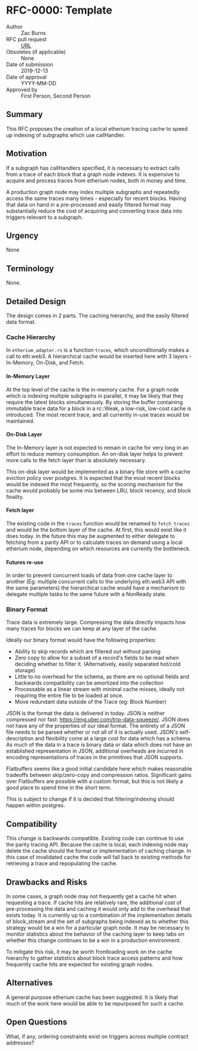 # RFC-0000: Template

<dl>
  <dt>Author</dt>
  <dd>Zac Burns</dd>

  <dt>RFC pull request</dt>
  <dd><a href="URL">URL</a></dd>

  <dt>Obsoletes (if applicable)</dt>
  <dd>None</dd>

  <dt>Date of submission</dt>
  <dd>2019-12-13</dd>

  <dt>Date of approval</dt>
  <dd>YYYY-MM-DD</dd>

  <dt>Approved by</dt>
  <dd>First Person, Second Person</dd>
</dl>

## Summary

This RFC proposes the creation of a local etherium tracing cache to speed up indexing of subgraphs which use callHandler.

## Motivation

If a subgraph has callHandlers specified, it is necessary to extract calls from a trace of each block that a graph node indexes. It is expensive to acquire and process traces from etherium nodes, both in money and time.

A production graph node may index multiple subgraphs and repeatedly access the same traces many times - especially for recent blocks. Having that data on hand in a pre-processed and easily filtered format may substantially reduce the cost of acquiring and converting trace data into triggers relevant to a subgraph.

## Urgency

None

## Terminology

None.

## Detailed Design

The design comes in 2 parts. The caching hierarchy, and the easily filtered data format.

### Cache Hierarchy
In `etherium_adapter.rs` is a function `traces`, which unconditionally makes a call to eth.web3. A hierarchical cache would be inserted here with 3 layers - In-Memory, On-Disk, and Fetch.

#### In-Memory Layer
At the top level of the cache is the in-memory cache. For a graph node which is indexing multiple subgraphs in parallel, it may be likely that they require the latest blocks simultaneously. By storing the buffer containing immutable trace data for a block in a rc::Weak, a low-risk, low-cost cache is introduced. The most recent trace, and all currently in-use traces would be maintained.

#### On-Disk Layer
The In-Memory layer is not expected to remain in cache for very long in an effort to reduce memory consumption. An on-disk layer helps to prevent more calls to the fetch layer than is absolutely necessary.

This on-disk layer would be implemented as a binary file store with a cache eviction policy over postgres. It is expected that the most recent blocks would be indexed the most frequently, so the scoring mechanism for the cache would probably be some mix between LRU, block recency, and block finality.

#### Fetch layer
The existing code in the `traces` function would be renamed to `fetch_traces` and would be the bottom layer of the cache. At first, this would exist like it does today. In the future this may be augmented to either delegate to fetching from a parity API or to calculate traces on demand using a local etherium node, depending on which resources are currently the bottleneck.

#### Futures re-use
In order to prevent concurrent loads of data from one cache layer to another (Eg: multiple concurrent calls to the underlying eth.web3 API with the same parameters) the hierarchical cache would have a mechanism to delegate multiple tasks to the same future with a NonReady state.

### Binary Format

Trace data is extremely large. Compressing the data directly impacts how many traces for blocks we can keep at any layer of the cache.

Ideally our binary format would have the following properties:
* Ability to skip records which are filtered out without parsing
* Zero copy to allow for a subset of a record's fields to be read when deciding whether to filter it. (Alternatively, easily separated hot/cold storage)
* Little to no overhead for the schema, as there are no optional fields and backwards compatibility can be amortized into the collection
* Processable as a linear stream with minimal cache misses, ideally not requiring the entire file to be loaded at once.
* Move redundant data outside of the Trace (eg: Block Number)

JSON is the format the data is delivered in today. JSON is neither compressed nor fast: https://eng.uber.com/trip-data-squeeze/. JSON does not have any of the properties of our ideal format. The entirety of a JSON file needs to be parsed whether or not all of it is actually used. JSON's self-description and flexibility come at a large cost for data which has a schema. As much of the data in a trace is binary data or data which does not have an established representation in JSON, additional overheads are incurred in encoding representations of traces in the primitives that JSON supports.

Flatbuffers seems like a good initial candidate here which makes reasonable tradeoffs between skip/zero-copy and compression ratios. Significant gains over Flatbuffers are possible with a custom format, but this is not likely a good place to spend time in the short term. 

This is subject to change if it is decided that filtering/indexing should happen within postgres.

## Compatibility

This change is backwards compatible. Existing code can continue to use the parity tracing API. Because the cache is local, each indexing node may delete the cache should the format or implementation of caching change. In this case of invalidated cache the code will fall back to existing methods for retrieving a trace and repopulating the cache.

## Drawbacks and Risks

In some cases, a graph node may not frequently get a cache hit when requesting a trace. If cache hits are relatively rare, the additional cost of pre-processing the data and caching it would only add to the overhead that exists today. It is currently up to a combination of the implementation details of block_stream and the set of subgraphs being indexed as to whether this strategy would be a win for a particular graph node. It may be necessary to monitor statistics about the behavior of the caching layer to keep tabs on whether this change continues to be a win in a production environment.

To mitigate this risk, it may be worth frontloading work on the cache hierarchy to gather statistics about block trace access patterns and how frequently cache hits are expected for existing graph nodes.

## Alternatives

A general purpose etherium cache has been suggested. It is likely that much of the work here would be able to be repurposed for such a cache.

## Open Questions

What, if any, ordering constraints exist on triggers across multiple contract addresses?
